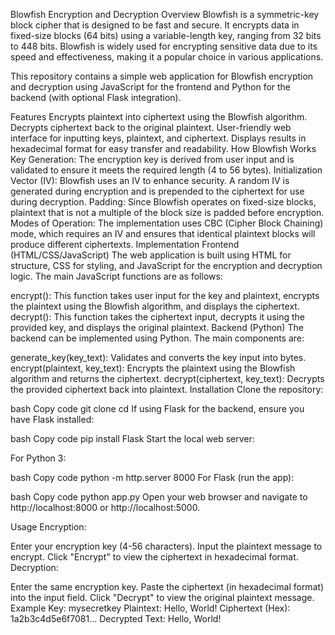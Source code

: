 Blowfish Encryption and Decryption
Overview
Blowfish is a symmetric-key block cipher that is designed to be fast and secure. It encrypts data in fixed-size blocks (64 bits) using a variable-length key, ranging from 32 bits to 448 bits. Blowfish is widely used for encrypting sensitive data due to its speed and effectiveness, making it a popular choice in various applications.

This repository contains a simple web application for Blowfish encryption and decryption using JavaScript for the frontend and Python for the backend (with optional Flask integration).

Features
Encrypts plaintext into ciphertext using the Blowfish algorithm.
Decrypts ciphertext back to the original plaintext.
User-friendly web interface for inputting keys, plaintext, and ciphertext.
Displays results in hexadecimal format for easy transfer and readability.
How Blowfish Works
Key Generation: The encryption key is derived from user input and is validated to ensure it meets the required length (4 to 56 bytes).
Initialization Vector (IV): Blowfish uses an IV to enhance security. A random IV is generated during encryption and is prepended to the ciphertext for use during decryption.
Padding: Since Blowfish operates on fixed-size blocks, plaintext that is not a multiple of the block size is padded before encryption.
Modes of Operation: The implementation uses CBC (Cipher Block Chaining) mode, which requires an IV and ensures that identical plaintext blocks will produce different ciphertexts.
Implementation
Frontend (HTML/CSS/JavaScript)
The web application is built using HTML for structure, CSS for styling, and JavaScript for the encryption and decryption logic. The main JavaScript functions are as follows:

encrypt(): This function takes user input for the key and plaintext, encrypts the plaintext using the Blowfish algorithm, and displays the ciphertext.
decrypt(): This function takes the ciphertext input, decrypts it using the provided key, and displays the original plaintext.
Backend (Python)
The backend can be implemented using Python. The main components are:

generate_key(key_text): Validates and converts the key input into bytes.
encrypt(plaintext, key_text): Encrypts the plaintext using the Blowfish algorithm and returns the ciphertext.
decrypt(ciphertext, key_text): Decrypts the provided ciphertext back into plaintext.
Installation
Clone the repository:

bash
Copy code
git clone <repository-url>
cd <repository-directory>
If using Flask for the backend, ensure you have Flask installed:

bash
Copy code
pip install Flask
Start the local web server:

For Python 3:

bash
Copy code
python -m http.server 8000
For Flask (run the app):

bash
Copy code
python app.py
Open your web browser and navigate to http://localhost:8000 or http://localhost:5000.

Usage
Encryption:

Enter your encryption key (4-56 characters).
Input the plaintext message to encrypt.
Click "Encrypt" to view the ciphertext in hexadecimal format.
Decryption:

Enter the same encryption key.
Paste the ciphertext (in hexadecimal format) into the input field.
Click "Decrypt" to view the original plaintext message.
Example
Key: mysecretkey
Plaintext: Hello, World!
Ciphertext (Hex): 1a2b3c4d5e6f7081...
Decrypted Text: Hello, World!
